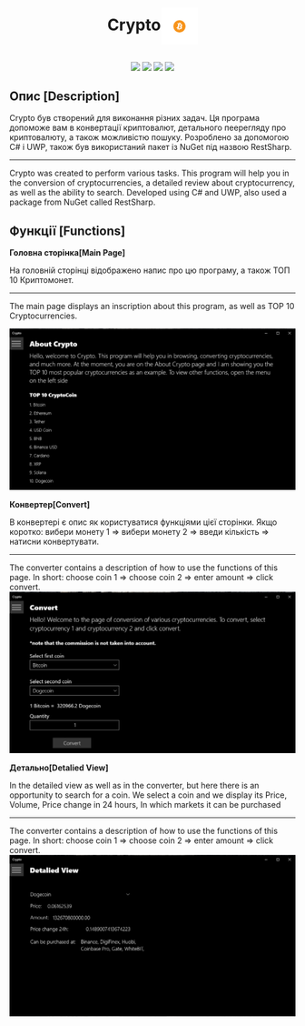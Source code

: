 <h1 align="center">Crypto<img width="65" align="center" height="65" src="https://github.com/Jekaprio/Crypto/blob/master/LargeTile.scale-100.png"/>
</h1>
<h2 align="center">


</h2>

<p align="center">
  
<img src="https://img.shields.io/github/issues/Jekaprio/Crypto">

<img src="https://img.shields.io/tokei/lines/github/Jekaprio/Crypto" >

<img src="https://img.shields.io/github/commit-activity/w/Jekaprio/Crypto" >

<img src="https://img.shields.io/github/repo-size/Jekaprio/Crypto">

</p>

## Опис [Description]

<p align="center">

Crypto був створений для виконання різних задач. Ця програма допоможе вам в конвертації криптовалют, детального пеерегляду про криптовалюту, а також можливістю пошуку. Розроблено за допомогою C# і UWP, також був використаний пакет із NuGet під назвою RestSharp. 
<hr>
Crypto was created to perform various tasks. This program will help you in the conversion of cryptocurrencies, a detailed review about cryptocurrency, as well as the ability to search. Developed using C# and UWP, also used a package from NuGet called RestSharp.
  
## Функції [Functions]
  <b>Головна сторінка[Main Page]</b> 
  <p align="left">
 
   На головній сторінці відображено напис про цю програму, а також ТОП 10 Криптомонет.
  <hr>
  The main page displays an inscription about this program, as well as TOP 10 Cryptocurrencies.<p>
<img src="https://github.com/Jekaprio/Crypto/blob/master/Photo/MAIN(EN).png"/>
  
  <b>Конвертер[Convert]</b> 
  <p align="left">
В конвертері є опис як користуватися функціями цієї сторінки. Якщо коротко: вибери монету 1 => вибери монету 2 => введи кількість => натисни конвертувати.
<hr>
The converter contains a description of how to use the functions of this page. In short: choose coin 1 => choose coin 2 => enter amount => click convert.
<img src="https://github.com/Jekaprio/Crypto/blob/master/Photo/Convert(EN).png"/>

 <b>Детально[Detalied View]</b> 
  <p align="left">
In the detailed view as well as in the converter, but here there is an opportunity to search for a coin. We select a coin and we display its Price, Volume, Price change in 24 hours, In which markets it can be purchased
<hr>
The converter contains a description of how to use the functions of this page. In short: choose coin 1 => choose coin 2 => enter amount => click convert.
<img src="https://github.com/Jekaprio/Crypto/blob/master/Photo/Detalied(En).png"/>




  






